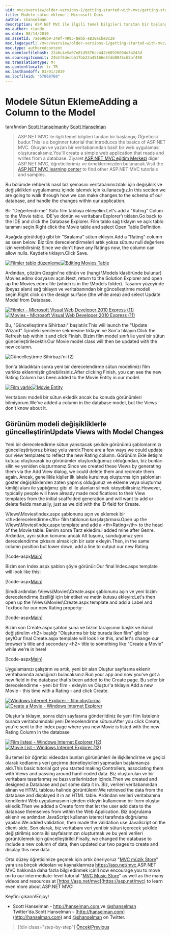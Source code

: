 ```yaml
---
uid: mvc/overview/older-versions-1/getting-started-with-mvc/getting-started-with-mvc-part8
title: Modele sütun ekleme | Microsoft Docs
author: shanselman
description: ASP.NET MVC ile ilgili temel bilgileri tanıtan bir başlangıç Öğreticisi budur. Okuyan ve yazan bir veritabanından basit bir web uygulaması oluşturun.
ms.author: riande
ms.date: 08/14/2010
ms.assetid: 7ae696b9-348f-4993-8ebb-a838acbe0c28
msc.legacyurl: /mvc/overview/older-versions-1/getting-started-with-mvc/getting-started-with-mvc-part8
msc.type: authoredcontent
ms.openlocfilehash: 22a6c4e5a07e81d5876cc442e68926094e3a243d
ms.sourcegitcommit: 24b1f6decbb17bb22a45166e5fdb0845c65af498
ms.translationtype: MT
ms.contentlocale: tr-TR
ms.lasthandoff: 03/01/2019
ms.locfileid: "57068760"
---
```

<a name="adding-a-column-to-the-model"></a><span data-ttu-id="f6151-104">Modele Sütun Ekleme</span><span class="sxs-lookup"><span data-stu-id="f6151-104">Adding a Column to the Model</span></span>
====================
<span data-ttu-id="f6151-105">tarafından [Scott Hanselman](https://github.com/shanselman)</span><span class="sxs-lookup"><span data-stu-id="f6151-105">by [Scott Hanselman](https://github.com/shanselman)</span></span>

> <span data-ttu-id="f6151-106">ASP.NET MVC ile ilgili temel bilgileri tanıtan bir başlangıç Öğreticisi budur.</span><span class="sxs-lookup"><span data-stu-id="f6151-106">This is a beginner tutorial that introduces the basics of ASP.NET MVC.</span></span> <span data-ttu-id="f6151-107">Okuyan ve yazan bir veritabanından basit bir web uygulaması oluşturacaksınız.</span><span class="sxs-lookup"><span data-stu-id="f6151-107">You'll create a simple web application that reads and writes from a database.</span></span> <span data-ttu-id="f6151-108">Ziyaret [ASP.NET MVC eğitim Merkezi](../../../index.md) diğer ASP.NET MVC, öğreticilerimiz ve örneklerimizden bulunacak.</span><span class="sxs-lookup"><span data-stu-id="f6151-108">Visit the [ASP.NET MVC learning center](../../../index.md) to find other ASP.NET MVC tutorials and samples.</span></span>


<span data-ttu-id="f6151-109">Bu bölümde rehberlik nasıl biz şemasını veritabanımızdaki için değişiklik ve değişiklikleri uygulamamız içinde işlemek için kullanacağız.</span><span class="sxs-lookup"><span data-stu-id="f6151-109">In this section we are going to walk through how we can make changes to the schema of our database, and handle the changes within our application.</span></span>

<span data-ttu-id="f6151-110">Bir "Değerlendirme" Sütu film tabloya ekleyelim.</span><span class="sxs-lookup"><span data-stu-id="f6151-110">Let's add a "Rating" Colum to the Movie table.</span></span> <span data-ttu-id="f6151-111">IDE'ye dönün ve veritabanı Explorer'ı tıklatın.</span><span class="sxs-lookup"><span data-stu-id="f6151-111">Go back to the IDE and click the Database Explorer.</span></span> <span data-ttu-id="f6151-112">Film tablo sağ tıklayın ve açık tablo tanımını seçin.</span><span class="sxs-lookup"><span data-stu-id="f6151-112">Right click the Movie table and select Open Table Definition.</span></span>

<span data-ttu-id="f6151-113">Aşağıda görüldüğü gibi bir "Sıralama" sütun ekleyin.</span><span class="sxs-lookup"><span data-stu-id="f6151-113">Add a "Rating" column as seen below.</span></span> <span data-ttu-id="f6151-114">Biz tüm derecelendirmeleri artık yoksa sütunu null değerlere izin verebilirsiniz.</span><span class="sxs-lookup"><span data-stu-id="f6151-114">Since we don't have any Ratings now, the column can allow nulls.</span></span> <span data-ttu-id="f6151-115">Kaydet’e tıklayın.</span><span class="sxs-lookup"><span data-stu-id="f6151-115">Click Save.</span></span>

<span data-ttu-id="f6151-116">[![Filmler tablo düzenleme](getting-started-with-mvc-part8/_static/image2.png)](getting-started-with-mvc-part8/_static/image1.png)</span><span class="sxs-lookup"><span data-stu-id="f6151-116">[![Editing Movies Table](getting-started-with-mvc-part8/_static/image2.png)](getting-started-with-mvc-part8/_static/image1.png)</span></span>

<span data-ttu-id="f6151-117">Ardından, çözüm Gezgini'ne dönün ve (hangi \Models klasöründe bulunur) Movies.edmx dosyasını açın.</span><span class="sxs-lookup"><span data-stu-id="f6151-117">Next, return to the Solution Explorer and open up the Movies.edmx file (which is in the \Models folder).</span></span> <span data-ttu-id="f6151-118">Tasarım yüzeyinde (beyaz alanı) sağ tıklayın ve veritabanından bir güncelleştirme modeli seçin.</span><span class="sxs-lookup"><span data-stu-id="f6151-118">Right click on the design surface (the white area) and select Update Model from Database.</span></span>

<span data-ttu-id="f6151-119">[![Filmler - Microsoft Visual Web Developer 2010 Express (11)](getting-started-with-mvc-part8/_static/image4.png)](getting-started-with-mvc-part8/_static/image3.png)</span><span class="sxs-lookup"><span data-stu-id="f6151-119">[![Movies - Microsoft Visual Web Developer 2010 Express (11)](getting-started-with-mvc-part8/_static/image4.png)](getting-started-with-mvc-part8/_static/image3.png)</span></span>

<span data-ttu-id="f6151-120">Bu, "Güncelleştirme Sihirbazı" başlatılır.</span><span class="sxs-lookup"><span data-stu-id="f6151-120">This will launch the "Update Wizard".</span></span> <span data-ttu-id="f6151-121">İçindeki yenileme sekmesine tıklayın ve Son'a tıklayın.</span><span class="sxs-lookup"><span data-stu-id="f6151-121">Click the Refresh tab within it and click Finish.</span></span> <span data-ttu-id="f6151-122">Bizim film model sınıfı ile yeni bir sütun güncelleştirilecektir.</span><span class="sxs-lookup"><span data-stu-id="f6151-122">Our Movie model class will then be updated with the new column.</span></span>

![Güncelleştirme Sihirbazı'nı (2)](getting-started-with-mvc-part8/_static/image5.png)

<span data-ttu-id="f6151-124">Son'a tıkladıktan sonra yeni bir derecelendirme sütun modelimizi film varlıkta eklenmiştir görebilirsiniz.</span><span class="sxs-lookup"><span data-stu-id="f6151-124">After clicking Finish, you can see the new Rating Column has been added to the Movie Entity in our model.</span></span>

<span data-ttu-id="f6151-125">[![Film varlık](getting-started-with-mvc-part8/_static/image7.png)](getting-started-with-mvc-part8/_static/image6.png)</span><span class="sxs-lookup"><span data-stu-id="f6151-125">[![Movie Entity](getting-started-with-mvc-part8/_static/image7.png)](getting-started-with-mvc-part8/_static/image6.png)</span></span>

<span data-ttu-id="f6151-126">Veritabanı modeli bir sütun ekledik ancak bu konuda görünümleri bilmiyorum.</span><span class="sxs-lookup"><span data-stu-id="f6151-126">We've added a column in the database model, but the Views don't know about it.</span></span>

## <a name="update-views-with-model-changes"></a><span data-ttu-id="f6151-127">Görünüm modeli değişikliklerle güncelleştirin</span><span class="sxs-lookup"><span data-stu-id="f6151-127">Update Views with Model Changes</span></span>

<span data-ttu-id="f6151-128">Yeni bir derecelendirme sütun yansıtacak şekilde görünümü şablonlarımızı güncelleştiriyoruz birkaç yolu vardır.</span><span class="sxs-lookup"><span data-stu-id="f6151-128">There are a few ways we could update our view templates to reflect the new Rating column.</span></span> <span data-ttu-id="f6151-129">Görünüm Ekle iletişim kutusu oluşturarak bu görünümler oluşturduğumuz olduğundan, biz bunları silin ve yeniden oluşturmanız.</span><span class="sxs-lookup"><span data-stu-id="f6151-129">Since we created these Views by generating them via the Add View dialog, we could delete them and recreate them again.</span></span> <span data-ttu-id="f6151-130">Ancak, genellikle kişiler ilk iskele kurulmuş oluşturma için şablonları göster değişikliklerden zaten yapmış olduğunuz ve ekleme veya oluşturma kimliği alanı ile yaptığımız gibi el ile alanları silmek isteyebilirsiniz.</span><span class="sxs-lookup"><span data-stu-id="f6151-130">However, typically people will have already made modifications to their View templates from the initial scaffolded generation and will want to add or delete fields manually, just as we did with the ID field for Create.</span></span>

<span data-ttu-id="f6151-131">\Views\Movies\Index.aspx şablonunu açın ve eklemek bir &lt;th&gt;derecelendirme&lt;/th&gt; film tablonun karşılaştırması.</span><span class="sxs-lookup"><span data-stu-id="f6151-131">Open up the \Views\Movies\Index.aspx template and add a &lt;th&gt;Rating&lt;/th&gt; to the head of the Movie table.</span></span> <span data-ttu-id="f6151-132">Benim sonra Tarz ekledim.</span><span class="sxs-lookup"><span data-stu-id="f6151-132">I added mine after Genre.</span></span> <span data-ttu-id="f6151-133">Ardından, aynı sütun konumu ancak Alt tuşunu, sunduğumuz yeni derecelendirme çıktısını almak için bir satır ekleyin.</span><span class="sxs-lookup"><span data-stu-id="f6151-133">Then, in the same column position but lower down, add a line to output our new Rating.</span></span>

[!code-aspx[Main](getting-started-with-mvc-part8/samples/sample1.aspx)]

<span data-ttu-id="f6151-134">Bizim son Index.aspx şablon şöyle görünür:</span><span class="sxs-lookup"><span data-stu-id="f6151-134">Our final Index.aspx template will look like this:</span></span>

[!code-aspx[Main](getting-started-with-mvc-part8/samples/sample2.aspx)]

<span data-ttu-id="f6151-135">Şimdi ardından \Views\Movies\Create.aspx şablonunu açın ve yeni bizim derecelendirme özelliği için bir etiket ve metin kutusu ekleyin:</span><span class="sxs-lookup"><span data-stu-id="f6151-135">Let's then open up the \Views\Movies\Create.aspx template and add a Label and Textbox for our new Rating property:</span></span>

[!code-aspx[Main](getting-started-with-mvc-part8/samples/sample3.aspx)]

<span data-ttu-id="f6151-136">Bizim son Create.aspx şablon şuna ve bizim tarayıcının başlık ve ikincil değiştirelim &lt;h2&gt; başlığı "Oluşturma bir biz burada iken film" gibi bir şey!</span><span class="sxs-lookup"><span data-stu-id="f6151-136">Our final Create.aspx template will look like this, and let's change our browser's title and secondary &lt;h2&gt; title to something like "Create a Movie" while we're in here!</span></span>

[!code-aspx[Main](getting-started-with-mvc-part8/samples/sample4.aspx)]

<span data-ttu-id="f6151-137">Uygulamanızı çalıştırın ve artık, yeni bir alan Oluştur sayfasına eklenir veritabanında aradığınızı bulacaksınız.</span><span class="sxs-lookup"><span data-stu-id="f6151-137">Run your app and now you've got a new field in the database that's been added to the Create page.</span></span> <span data-ttu-id="f6151-138">Bu sefer bir derecelendirme - yeni bir film - ekleyin ve Oluştur'a tıklayın.</span><span class="sxs-lookup"><span data-stu-id="f6151-138">Add a new Movie - this time with a Rating - and click Create.</span></span>

<span data-ttu-id="f6151-139">[![Windows Internet Explorer - film oluşturma](getting-started-with-mvc-part8/_static/image9.png)](getting-started-with-mvc-part8/_static/image8.png)</span><span class="sxs-lookup"><span data-stu-id="f6151-139">[![Create a Movie - Windows Internet Explorer](getting-started-with-mvc-part8/_static/image9.png)](getting-started-with-mvc-part8/_static/image8.png)</span></span>

<span data-ttu-id="f6151-140">Oluştur'a tıklayın, sonra dizin sayfasına gönderildiniz ile yeni film listelenir burada veritabanındaki yeni Derecelendirme sütunu</span><span class="sxs-lookup"><span data-stu-id="f6151-140">After you click Create, you're sent to the Index page where you new Movie is listed with the new Rating Column in the database</span></span>

<span data-ttu-id="f6151-141">[![Film listesi - Windows Internet Explorer (12)](getting-started-with-mvc-part8/_static/image11.png)](getting-started-with-mvc-part8/_static/image10.png)</span><span class="sxs-lookup"><span data-stu-id="f6151-141">[![Movie List - Windows Internet Explorer (12)](getting-started-with-mvc-part8/_static/image11.png)](getting-started-with-mvc-part8/_static/image10.png)</span></span>

<span data-ttu-id="f6151-142">Bu temel bir öğretici videodan bunları görünümleri ile ilişkilendirme ve geçici olarak kodlanmış veri geçirme denetleyicileri yapmadan başlamanıza aldı.</span><span class="sxs-lookup"><span data-stu-id="f6151-142">This basic tutorial got you started making Controllers, associating them with Views and passing around hard-coded data.</span></span> <span data-ttu-id="f6151-143">Biz oluşturulan ve bir veritabanı tasarlanmış ve bazı verilerinizden içinde.</span><span class="sxs-lookup"><span data-stu-id="f6151-143">Then we created and designed a Database and put some data it in.</span></span> <span data-ttu-id="f6151-144">Biz, verileri veritabanından alınan ve HTML tablosu halinde görüntülenir.</span><span class="sxs-lookup"><span data-stu-id="f6151-144">We retrieved the data from the database and displayed it in an HTML table.</span></span> <span data-ttu-id="f6151-145">Ardından verileri veritabanına kendilerini Web uygulamasının içinden ekleyin kullanıcının bir form oluştur ekledik.</span><span class="sxs-lookup"><span data-stu-id="f6151-145">Then we added a Create form that let the user add data to the database themselves from within the Web Application.</span></span> <span data-ttu-id="f6151-146">Biz doğrulama eklenir ve ardından JavaScript kullanan istemci tarafında doğrulama yapılan.</span><span class="sxs-lookup"><span data-stu-id="f6151-146">We added validation, then made the validation use JavaScript on the client-side.</span></span> <span data-ttu-id="f6151-147">Son olarak, biz veritabanı veri yeni bir sütun içerecek şekilde değiştirilmiş sonra iki sayfalarımızın oluşturmak ve bu yeni verileri görüntülemek için güncelleştirildi.</span><span class="sxs-lookup"><span data-stu-id="f6151-147">Finally, we changed the database to include a new column of data, then updated our two pages to create and display this new data.</span></span>

<span data-ttu-id="f6151-148">Orta düzey öğreticimize geçmek için artık öneriyoruz "[MVC müzik Store](../../older-versions/mvc-music-store/mvc-music-store-part-1.md)" yanı sıra birçok videoları ve kaynaklarınıza [ https://asp.net/mvc ](https://asp.net/mvc) ASP.NET MVC hakkında daha fazla bilgi edinmek için!</span><span class="sxs-lookup"><span data-stu-id="f6151-148">I now encourage you to move on to our intermediate-level tutorial "[MVC Music Store](../../older-versions/mvc-music-store/mvc-music-store-part-1.md)" as well as the many videos and resources at [https://asp.net/mvc](https://asp.net/mvc) to learn even more about ASP.NET MVC!</span></span>

<span data-ttu-id="f6151-149">Keyfini çıkarın!</span><span class="sxs-lookup"><span data-stu-id="f6151-149">Enjoy!</span></span>

- <span data-ttu-id="f6151-150">Scott Hanselman - [ http://hanselman.com ](http://hanselman.com) ve [ @shanselman ](http://twitter.com/shanselman) Twitter'da.</span><span class="sxs-lookup"><span data-stu-id="f6151-150">Scott Hanselman - [http://hanselman.com](http://hanselman.com) and [@shanselman](http://twitter.com/shanselman) on Twitter.</span></span>

> [!div class="step-by-step"]
> [<span data-ttu-id="f6151-151">Önceki</span><span class="sxs-lookup"><span data-stu-id="f6151-151">Previous</span></span>](getting-started-with-mvc-part7.md)

